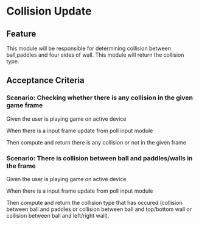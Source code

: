 # Collision Update

## Feature

This module will be responsible for determining collision between ball,paddles
and four sides of wall. This module will return the collision type.

## Acceptance Criteria

### Scenario: Checking whether there is any collision in the given game frame

  Given the user is playing game on active device

  When there is a input frame update from poll input module

  Then compute and return there is any collision or not in the given frame

### Scenario: There is collision between ball and paddles/walls in the frame

  Given the user is playing game on active device

  When there is a input frame update from poll input module

  Then compute and return the collision type that has occured
 (collision between ball and paddles or collision between ball
 and top/bottom wall or collision between ball and left/right wall).
